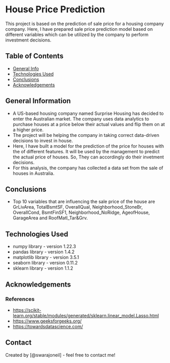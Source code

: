 # House Price Prediction
This project is based on the prediction of sale price for a housing company company. Here, I have prepared sale price prediction model based on different variables which can be utilized by the company to perform investment decisions.


## Table of Contents
* [General Info](#general-information)
* [Technologies Used](#technologies-used)
* [Conclusions](#conclusions)
* [Acknowledgements](#acknowledgements)

<!-- You can include any other section that is pertinent to your problem -->

## General Information
- A US-based housing company named Surprise Housing has decided to enter the Australian market. The company uses data analytics to purchase houses at a price below their actual values and flip them on at a higher price. 
- The project will be helping the company in taking correct data-driven decisions to invest in house.
- Here, I have built a model for the prediction of the price for houses with the of different features. It will be used by the management to predict the actual price of houses. So, They can accordingly do their invetment decisions.
- For this analysis, the company has collected a data set from the sale of houses in Australia. 



<!-- You don't have to answer all the questions - just the ones relevant to your project. -->

## Conclusions
- Top  10 variables that are influencing the sale price of the house are GrLivArea, TotalBsmtSF, OverallQual, Neighborhood_StoneBr, OverallCond, BsmtFinSF1, Neighborhood_NoRidge, AgeofHouse, GarageArea and RoofMatl_Tar&Grv.


<!-- You don't have to answer all the questions - just the ones relevant to your project. -->


## Technologies Used
- numpy library - version 1.22.3
- pandas library - version 1.4.2
- matplotlib library - version 3.5.1
- seaborn library - version 0.11.2
- sklearn library - version 1.1.2

<!-- As the libraries versions keep on changing, it is recommended to mention the version of library used in this project -->

## Acknowledgements
### References
- https://scikit-learn.org/stable/modules/generated/sklearn.linear_model.Lasso.html
- https://www.geeksforgeeks.org/
- https://towardsdatascience.com/



## Contact
Created by [@swarajoneil] - feel free to contact me!
